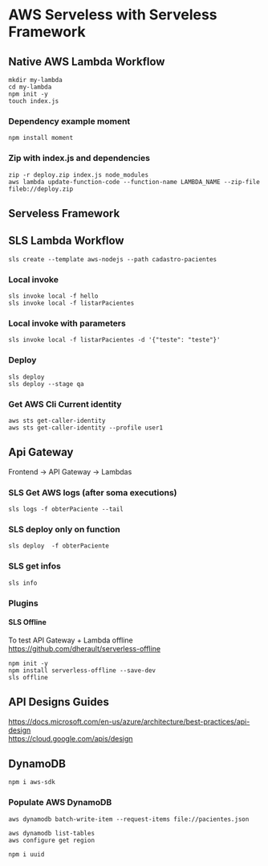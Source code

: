 # AWS Serveless with Serveless Framework
## Native AWS Lambda Workflow
```
mkdir my-lambda
cd my-lambda
npm init -y
touch index.js
```
### Dependency example moment
```
npm install moment
```

### Zip with index.js and dependencies
```
zip -r deploy.zip index.js node_modules
aws lambda update-function-code --function-name LAMBDA_NAME --zip-file fileb://deploy.zip
```

## Serveless Framework
## SLS Lambda Workflow
```
sls create --template aws-nodejs --path cadastro-pacientes
```

### Local invoke
```
sls invoke local -f hello
sls invoke local -f listarPacientes
```

### Local invoke with parameters
```
sls invoke local -f listarPacientes -d '{"teste": "teste"}'
```

### Deploy
```
sls deploy
sls deploy --stage qa
```

### Get AWS Cli Current identity
```
aws sts get-caller-identity
aws sts get-caller-identity --profile user1
```


## Api Gateway
Frontend -> API Gateway -> Lambdas

### SLS Get AWS logs (after soma executions)
```
sls logs -f obterPaciente --tail
```

### SLS deploy only on function
```
sls deploy  -f obterPaciente
```

### SLS get infos
```
sls info
```


### Plugins

#### SLS Offline
To test API Gateway + Lambda offline  
https://github.com/dherault/serverless-offline
```
npm init -y
npm install serverless-offline --save-dev
sls offline
```

## API Designs Guides
https://docs.microsoft.com/en-us/azure/architecture/best-practices/api-design  
https://cloud.google.com/apis/design


## DynamoDB
```
npm i aws-sdk
```

### Populate AWS DynamoDB
```
aws dynamodb batch-write-item --request-items file://pacientes.json

aws dynamodb list-tables
aws configure get region

npm i uuid
```
